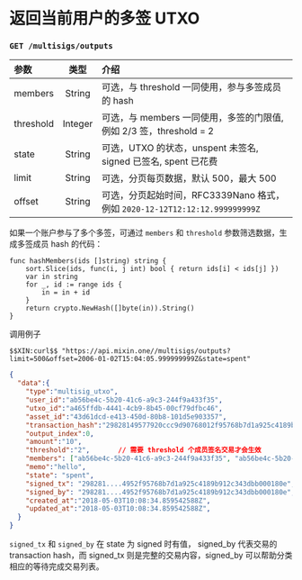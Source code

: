 # 返回当前用户的多签 UTXO

### `GET /multisigs/outputs` 

| 参数 | 类型 | 介绍 |
| :----- | :----: | :---- |
| members | String | 可选，与 threshold 一同使用，参与多签成员的 hash |
| threshold | Integer | 可选，与 members 一同使用，多签的门限值, 例如 2/3 签，threshold = 2 |
| state | String | 可选，UTXO 的状态，unspent 未签名, signed 已签名, spent 已花费 |
| limit | String | 可选，分页每页数据，默认 500，最大 500 |
| offset | String | 可选，分页起始时间，RFC3339Nano 格式，例如 `2020-12-12T12:12:12.999999999Z` |

如果一个账户参与了多个多签，可通过 `members` 和 `threshold` 参数筛选数据，生成多签成员 hash 的代码：

```golang
func hashMembers(ids []string) string {
	sort.Slice(ids, func(i, j int) bool { return ids[i] < ids[j] })
	var in string
	for _, id := range ids {
		in = in + id
	}
	return crypto.NewHash([]byte(in)).String()
}
```

调用例子

```
$$XIN:curl$$ "https://api.mixin.one//multisigs/outputs?limit=500&offset=2006-01-02T15:04:05.999999999Z&state=spent"
```

```json
{  
  "data":{  
    "type":"multisig_utxo",
    "user_id":"ab56be4c-5b20-41c6-a9c3-244f9a433f35",
    "utxo_id":"a465ffdb-4441-4cb9-8b45-00cf79dfbc46",
    "asset_id":"43d61dcd-e413-450d-80b8-101d5e903357",
    "transaction_hash":"29828149577920ccc9d90768012f95768b7d1a925c4189b912c343dbb000180e",
    "output_index":0,
    "amount":"10",
    "threshold":"2",       // 需要 threshold 个成员签名交易才会生效
    "members": ["ab56be4c-5b20-41c6-a9c3-244f9a433f35", "ab56be4c-5b20-41c6-a9c3-244f9a433f35", "ab56be4c-5b20-41c6-a9c3-244f9a433f35"], // 参与多签的成员
    "memo":"hello",
    "state": "spent",
    "signed_tx": "298281....4952f95768b7d1a925c4189b912c343dbb000180e",
    "signed_by": "298281....4952f95768b7d1a925c4189b912c343dbb000180e",
    "created_at":"2018-05-03T10:08:34.859542588Z",
    "updated_at":"2018-05-03T10:08:34.859542588Z",
  }
}
```
`signed_tx` 和 `signed_by` 在 state 为 signed 时有值， signed_by 代表交易的 transaction hash，而 signed_tx 则是完整的交易内容，signed_by 可以帮助分类相应的等待完成交易列表。
